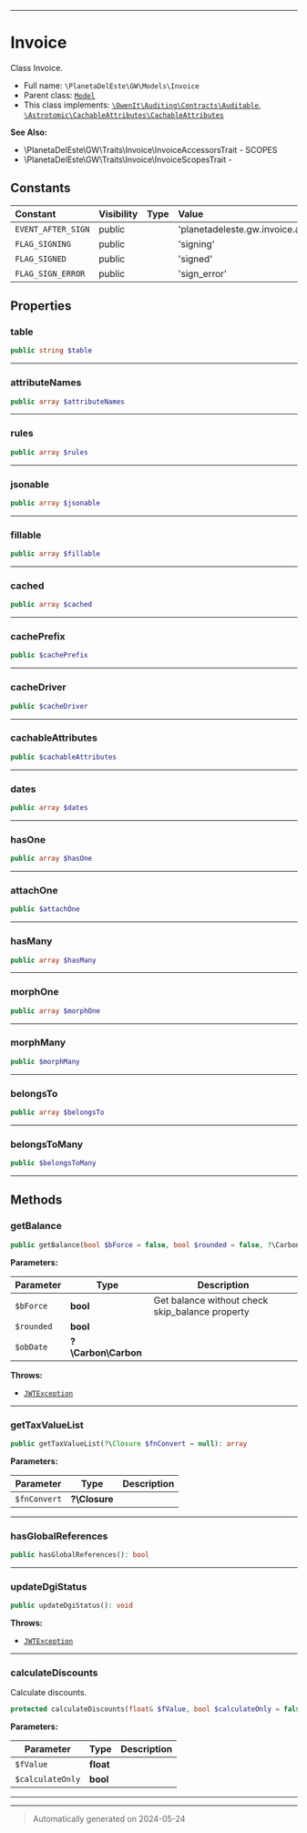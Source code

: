 ***

# Invoice

Class Invoice.



* Full name: `\PlanetaDelEste\GW\Models\Invoice`
* Parent class: [`Model`](../../../Model.md)
* This class implements:
[`\OwenIt\Auditing\Contracts\Auditable`](../../../OwenIt/Auditing/Contracts/Auditable.md), [`\Astrotomic\CachableAttributes\CachableAttributes`](../../../Astrotomic/CachableAttributes/CachableAttributes.md)

**See Also:**

* \PlanetaDelEste\GW\Traits\Invoice\InvoiceAccessorsTrait - SCOPES
* \PlanetaDelEste\GW\Traits\Invoice\InvoiceScopesTrait - 


## Constants

| Constant | Visibility | Type | Value |
|:---------|:-----------|:-----|:------|
|`EVENT_AFTER_SIGN`|public| |&#039;planetadeleste.gw.invoice.afterSign&#039;|
|`FLAG_SIGNING`|public| |&#039;signing&#039;|
|`FLAG_SIGNED`|public| |&#039;signed&#039;|
|`FLAG_SIGN_ERROR`|public| |&#039;sign_error&#039;|

## Properties


### table



```php
public string $table
```






***

### attributeNames



```php
public array $attributeNames
```






***

### rules



```php
public array $rules
```






***

### jsonable



```php
public array $jsonable
```






***

### fillable



```php
public array $fillable
```






***

### cached



```php
public array $cached
```






***

### cachePrefix



```php
public $cachePrefix
```






***

### cacheDriver



```php
public $cacheDriver
```






***

### cachableAttributes



```php
public $cachableAttributes
```






***

### dates



```php
public array $dates
```






***

### hasOne



```php
public array $hasOne
```






***

### attachOne



```php
public $attachOne
```






***

### hasMany



```php
public array $hasMany
```






***

### morphOne



```php
public array $morphOne
```






***

### morphMany



```php
public $morphMany
```






***

### belongsTo



```php
public array $belongsTo
```






***

### belongsToMany



```php
public $belongsToMany
```






***

## Methods


### getBalance



```php
public getBalance(bool $bForce = false, bool $rounded = false, ?\Carbon\Carbon $obDate = null): float
```








**Parameters:**

| Parameter | Type | Description |
|-----------|------|-------------|
| `$bForce` | **bool** | Get balance without check skip_balance property |
| `$rounded` | **bool** |  |
| `$obDate` | **?\Carbon\Carbon** |  |




**Throws:**

- [`JWTException`](../../../Tymon/JWTAuth/Exceptions/JWTException.md)



***

### getTaxValueList



```php
public getTaxValueList(?\Closure $fnConvert = null): array
```








**Parameters:**

| Parameter | Type | Description |
|-----------|------|-------------|
| `$fnConvert` | **?\Closure** |  |





***

### hasGlobalReferences



```php
public hasGlobalReferences(): bool
```












***

### updateDgiStatus



```php
public updateDgiStatus(): void
```











**Throws:**

- [`JWTException`](../../../Tymon/JWTAuth/Exceptions/JWTException.md)



***

### calculateDiscounts

Calculate discounts.

```php
protected calculateDiscounts(float& $fValue, bool $calculateOnly = false): float
```








**Parameters:**

| Parameter | Type | Description |
|-----------|------|-------------|
| `$fValue` | **float** |  |
| `$calculateOnly` | **bool** |  |





***


***
> Automatically generated on 2024-05-24
